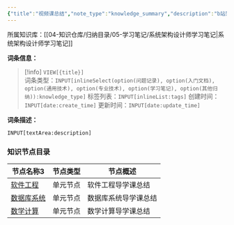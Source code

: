 ```yaml
---
{"title":"视频课总结","note_type":"knowledge_summary","description":"b站架构课程视频的学习笔记","tags":["软考","系统架构设计师"],"create_time":"2024-08-26","update_time":"2025-02-19","dg-home":false,"dg-publish":true,"aliase":[],"knowledge_type":"学习笔记","root":"系统架构设计师学习笔记","permalink":"/04-知识仓库/归纳目录/05-学习笔记/视频课总结/","dgPassFrontmatter":true,"noteIcon":"","created":"2024-08-26","updated":"2025-02-19"}
---
```



所属知识库：[[04-知识仓库/归纳目录/05-学习笔记/系统架构设计师学习笔记\|系统架构设计师学习笔记]]

**词条信息：**

> [!info] `VIEW[{title}]`  
> 词条类型：`INPUT[inlineSelect(option(问题记录), option(入门文档), option(通用技术), option(专业技术), option(学习笔记), option(其他归纳)):knowledge_type]` 标签列表：`INPUT[inlineList:tags]` 创建时间：`INPUT[date:create_time]` 更新时间：`INPUT[date:update_time]`

**词条描述：**

`INPUT[textArea:description]`

### 知识节点目录

<div><table class="dataview table-view-table"><thead class="table-view-thead"><tr class="table-view-tr-header"><th class="table-view-th"><span data-tag-name="p" class="el-p">节点名称</span><span class="dataview small-text">3</span></th><th class="table-view-th"><span data-tag-name="p" class="el-p">节点类型</span></th><th class="table-view-th"><span data-tag-name="p" class="el-p">节点概述</span></th></tr></thead><tbody class="table-view-tbody"><tr><td><span data-tag-name="p" class="el-p"><a data-tooltip-position="top" aria-label="04-知识仓库/知识单元/05-学习笔记/视频课总结/软件工程.md" data-href="04-知识仓库/知识单元/05-学习笔记/视频课总结/软件工程.md" href="04-知识仓库/知识单元/05-学习笔记/视频课总结/软件工程.md" class="internal-link" target="_blank" rel="noopener nofollow">软件工程</a></span></td><td><span data-tag-name="p" class="el-p">单元节点</span></td><td><span data-tag-name="p" class="el-p">软件工程导学课总结</span></td></tr><tr><td><span data-tag-name="p" class="el-p"><a data-tooltip-position="top" aria-label="04-知识仓库/知识单元/05-学习笔记/视频课总结/数据库系统.md" data-href="04-知识仓库/知识单元/05-学习笔记/视频课总结/数据库系统.md" href="04-知识仓库/知识单元/05-学习笔记/视频课总结/数据库系统.md" class="internal-link" target="_blank" rel="noopener nofollow">数据库系统</a></span></td><td><span data-tag-name="p" class="el-p">单元节点</span></td><td><span data-tag-name="p" class="el-p">数据库系统导学课总结</span></td></tr><tr><td><span data-tag-name="p" class="el-p"><a data-tooltip-position="top" aria-label="04-知识仓库/知识单元/05-学习笔记/视频课总结/数学计算.md" data-href="04-知识仓库/知识单元/05-学习笔记/视频课总结/数学计算.md" href="04-知识仓库/知识单元/05-学习笔记/视频课总结/数学计算.md" class="internal-link" target="_blank" rel="noopener nofollow">数学计算</a></span></td><td><span data-tag-name="p" class="el-p">单元节点</span></td><td><span data-tag-name="p" class="el-p">数学计算导学课总结</span></td></tr></tbody></table></div>
